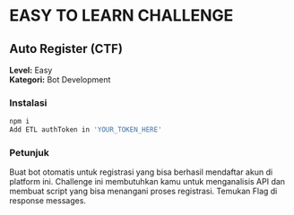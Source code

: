# EASY TO LEARN CHALLENGE

## Auto Register (CTF)

**Level:** Easy  
**Kategori:** Bot Development

### Instalasi

```bash
npm i
Add ETL authToken in 'YOUR_TOKEN_HERE'

```

### Petunjuk

Buat bot otomatis untuk registrasi yang bisa berhasil mendaftar akun di platform ini.
Challenge ini membutuhkan kamu untuk menganalisis API dan membuat script yang bisa
menangani proses registrasi. Temukan Flag di response messages.
